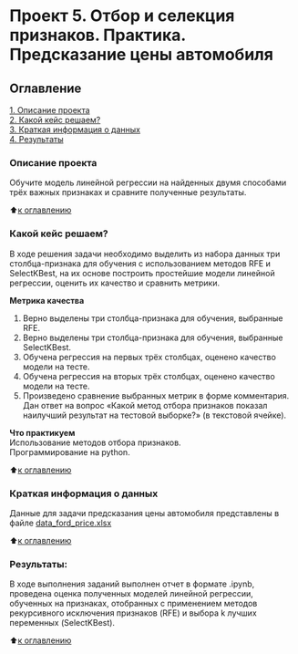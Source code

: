 # Проект 5. Отбор и селекция признаков. Практика. Предсказание цены автомобиля

## Оглавление  
[1. Описание проекта](README.md#Описание-проекта)  
[2. Какой кейс решаем?](README.md#Какой-кейс-решаем)  
[3. Краткая информация о данных](README.md#Краткая-информация-о-данных)  
[4. Результаты](README.md#Результаты)

### Описание проекта
Обучите модель линейной регрессии на найденных двумя способами трёх важных признаках и сравните полученные результаты.

:arrow_up:[к оглавлению](README.md#Оглавление)

### Какой кейс решаем?    
В ходе решения задачи необходимо выделить из набора данных три столбца-признака для обучения с использованием методов RFE и SelectKBest, на их основе построить простейшие модели линейной регрессии, оценить их качество и сравнить метрики.

**Метрика качества**  
1. Верно выделены три столбца-признака для обучения, выбранные RFE.  
2. Верно выделены три столбца-признака для обучения, выбранные SelectKBest.  
3. Обучена регрессия на первых трёх столбцах, оценено качество модели на тесте.  
4. Обучена регрессия на вторых трёх столбцах, оценено качество модели на тесте.  
5. Произведено сравнение выбранных метрик в форме комментария. Дан ответ на вопрос «Какой метод отбора признаков показал наилучший результат на тестовой выборке?» (в текстовой ячейке).  

**Что практикуем**  
Использование методов отбора признаков.  
Программирование на python.

:arrow_up:[к оглавлению](README.md#Оглавление)

### Краткая информация о данных
Данные для задачи предсказания цены автомобиля представлены в файле
[data_ford_price.xlsx](https://lms-cdn.skillfactory.ru/assets/courseware/v1/ce2e1bb8bb176f213d62f74e9844c7a1/asset-v1:SkillFactory+DSPR-2.0+14JULY2021+type@asset+block/data_ford_price.zip)
  
:arrow_up:[к оглавлению](README.md#Оглавление)

### Результаты:  
В ходе выполнения заданий выполнен отчет в формате .ipynb, проведена оценка полученных моделей линейной регрессии, обученных на признаках, отобранных с применением методов рекурсивного исключения признаков (RFE) и выбора k лучших переменных (SelectKBest).

:arrow_up:[к оглавлению](README.md#Оглавление)